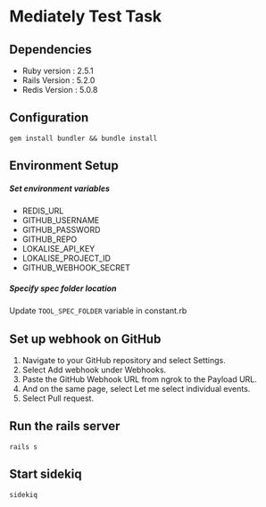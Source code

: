 # Mediately Test Task

## Dependencies
* Ruby version : 2.5.1
* Rails Version : 5.2.0
* Redis Version : 5.0.8

## Configuration

```gem install bundler && bundle install```

## Environment Setup
##### Set environment variables
* REDIS_URL
* GITHUB_USERNAME
* GITHUB_PASSWORD
* GITHUB_REPO
* LOKALISE_API_KEY
* LOKALISE_PROJECT_ID
* GITHUB_WEBHOOK_SECRET

##### Specify spec folder location
Update `TOOL_SPEC_FOLDER` variable in constant.rb

## Set up webhook on GitHub
1. Navigate to your GitHub repository and select Settings.
2. Select Add webhook under Webhooks.
3. Paste the GitHub Webhook URL from ngrok to the Payload URL.
4. And on the same page, select Let me select individual events.
5. Select Pull request.

## Run the rails server

```rails s```

## Start sidekiq

```sidekiq```
